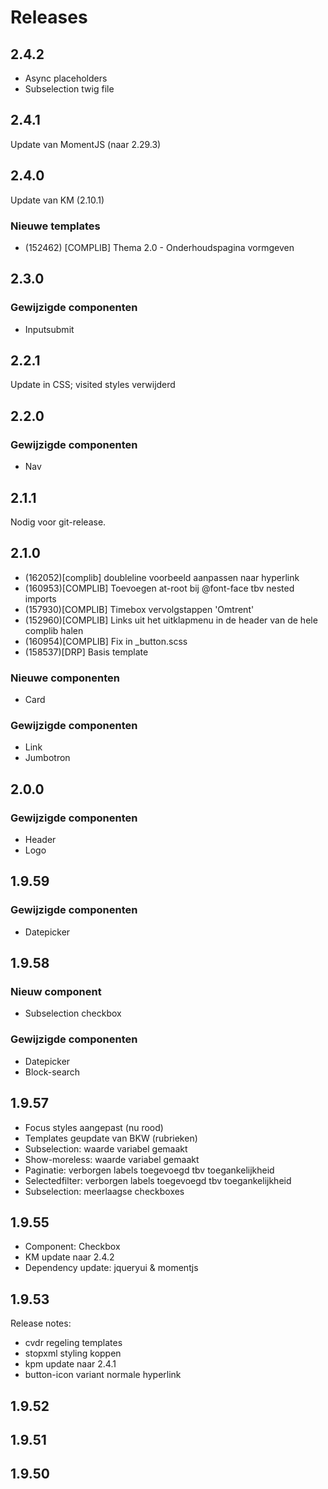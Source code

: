 # Releases
## 2.4.2
- Async placeholders
- Subselection twig file
## 2.4.1
Update van MomentJS (naar 2.29.3)
## 2.4.0
Update van KM (2.10.1)
### Nieuwe templates
- (152462) [COMPLIB] Thema 2.0 - Onderhoudspagina vormgeven
## 2.3.0
### Gewijzigde componenten
- Inputsubmit
## 2.2.1
Update in CSS; visited styles verwijderd
## 2.2.0
### Gewijzigde componenten
- Nav
## 2.1.1
Nodig voor git-release.
## 2.1.0
- (162052)[complib] doubleline voorbeeld aanpassen naar hyperlink
- (160953)[COMPLIB] Toevoegen at-root bij @font-face tbv nested imports 
- (157930)[COMPLIB] Timebox vervolgstappen 'Omtrent' 
- (152960)[COMPLIB] Links uit het uitklapmenu in de header van de hele complib halen
- (160954)[COMPLIB] Fix in _button.scss
- (158537)[DRP] Basis template
### Nieuwe componenten
- Card
### Gewijzigde componenten
- Link
- Jumbotron
## 2.0.0
### Gewijzigde componenten
- Header
- Logo
## 1.9.59
### Gewijzigde componenten
- Datepicker
## 1.9.58
### Nieuw component
- Subselection checkbox
### Gewijzigde componenten
- Datepicker
- Block-search
## 1.9.57
- Focus styles aangepast (nu rood)
- Templates geupdate van BKW (rubrieken)
- Subselection: waarde variabel gemaakt
- Show-moreless: waarde variabel gemaakt
- Paginatie: verborgen labels toegevoegd tbv toegankelijkheid
- Selectedfilter: verborgen labels toegevoegd tbv toegankelijkheid
- Subselection: meerlaagse checkboxes
## 1.9.55
- Component: Checkbox
- KM update naar 2.4.2
- Dependency update: jqueryui &amp; momentjs
## 1.9.53
Release notes:
- cvdr regeling templates
- stopxml styling koppen
- kpm update naar 2.4.1
- button-icon variant normale hyperlink

## 1.9.52
## 1.9.51
## 1.9.50